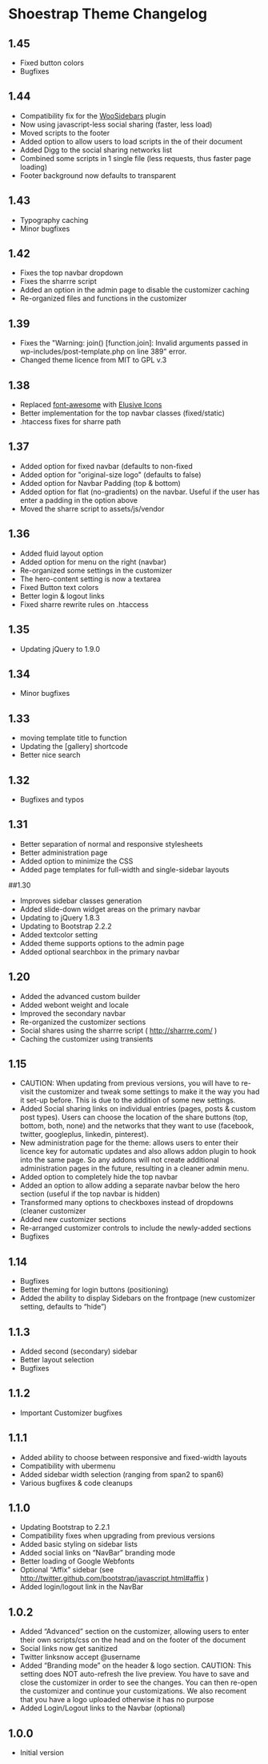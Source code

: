 # Shoestrap Theme Changelog

## 1.45
* Fixed button colors
* Bugfixes

## 1.44
* Compatibility fix for the [WooSidebars](http://www.woothemes.com/woosidebars/) plugin
* Now using javascript-less social sharing (faster, less load)
* Moved scripts to the footer
* Added option to allow users to load scripts in the <head> of their document
* Added Digg to the social sharing networks list
* Combined some scripts in 1 single file (less requests, thus faster page loading)
* Footer background now defaults to transparent

## 1.43
* Typography caching
* Minor bugfixes

## 1.42
* Fixes the top navbar dropdown
* Fixes the sharrre script
* Added an option in the admin page to disable the customizer caching
* Re-organized files and functions in the customizer

## 1.39
* Fixes the "Warning: join() [function.join]: Invalid arguments passed in wp-includes/post-template.php on line 389" error.
* Changed theme licence from MIT to GPL v.3

## 1.38
* Replaced [font-awesome](http://fortawesome.github.com/Font-Awesome/) with [Elusive Icons](http://aristeides.com/elusive-iconfont/)
* Better implementation for the top navbar classes (fixed/static)
* .htaccess fixes for sharre path

## 1.37
* Added option for fixed navbar (defaults to non-fixed
* Added option for "original-size logo" (defaults to false)
* Added option for Navbar Padding (top & bottom)
* Added option for flat (no-gradients) on the navbar. Useful if the user has enter a padding in the option above
* Moved the sharre script to assets/js/vendor

## 1.36
* Added fluid layout option
* Added option for menu on the right (navbar)
* Re-organized some settings in the customizer
* The hero-content setting is now a textarea
* Fixed Button text colors
* Better login & logout links
* Fixed sharre rewrite rules on .htaccess

## 1.35
* Updating jQuery to 1.9.0

## 1.34
* Minor bugfixes

## 1.33
* moving template title to function
* Updating the [gallery] shortcode
* Better nice search

## 1.32
* Bugfixes and typos

## 1.31

* Better separation of normal and responsive stylesheets
* Better administration page
* Added option to minimize the CSS
* Added page templates for full-width and single-sidebar layouts

##1.30
* Improves sidebar classes generation
* Added slide-down widget areas on the primary navbar
* Updating to jQuery 1.8.3
* Updating to Bootstrap 2.2.2
* Added textcolor setting
* Added theme supports options to the admin page
* Added optional searchbox in the primary navbar

## 1.20
* Added the advanced custom builder
* Added webont weight and locale
* Improved the secondary navbar
* Re-organized the customizer sections
* Social shares using the sharrre script ( http://sharrre.com/ )
* Caching the customizer using transients

## 1.15
* CAUTION: When updating from previous versions, you will have to re-visit the customizer and tweak some settings to make it the way you had it set-up before. This is due to the addition of some new settings.
* Added Social sharing links on individual entries (pages, posts & custom post types). Users can choose the location of the share buttons (top, bottom, both, none) and the networks that they want to use (facebook, twitter, googleplus, linkedin, pinterest).
* New administration page for the theme: allows users to enter their licence key for automatic updates and also allows addon plugin to hook into the same page. So any addons will not create additional administration pages in the future, resulting in a cleaner admin menu.
* Added option to completely hide the top navbar
* Added an option to allow adding a separate navbar below the hero section (useful if the top navbar is hidden)
* Transformed many options to checkboxes instead of dropdowns (cleaner customizer
* Added new customizer sections
* Re-arranged customizer controls to include the newly-added sections
* Bugfixes

## 1.14
* Bugfixes
* Better theming for login buttons (positioning)
* Added the ability to display Sidebars on the frontpage (new customizer setting, defaults to “hide”)

## 1.1.3
* Added second (secondary) sidebar
* Better layout selection
* Bugfixes

## 1.1.2
* Important Customizer bugfixes
 
## 1.1.1
* Added ability to choose between responsive and fixed-width layouts
* Compatibility with ubermenu
* Added sidebar width selection (ranging from span2 to span6)
* Various bugfixes & code cleanups

## 1.1.0
* Updating Bootstrap to 2.2.1
* Compatibility fixes when upgrading from previous versions
* Added basic styling on sidebar lists
* Added social links on “NavBar” branding mode
* Better loading of Google Webfonts
* Optional “Affix” sidebar (see http://twitter.github.com/bootstrap/javascript.html#affix )
* Added login/logout link in the NavBar

## 1.0.2
* Added “Advanced” section on the customizer, allowing users to enter their own scripts/css on the head and on the footer of the document
* Social links now get sanitized
* Twitter linksnow accept @username
* Added “Branding mode” on the header & logo section. CAUTION: This setting does NOT auto-refresh the live preview. You have to save and close the customizer in order to see the changes. You can then re-open the customizer and continue your customizations. We also recoment that you have a logo uploaded otherwise it has no purpose
* Added Login/Logout links to the Navbar (optional)

## 1.0.0
* Initial version